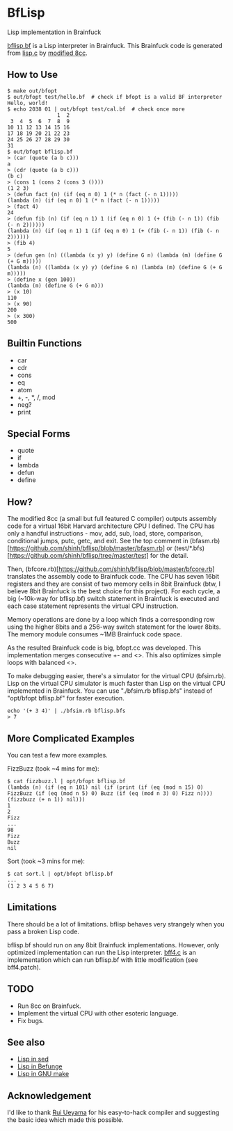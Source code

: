 BfLisp
=======

Lisp implementation in Brainfuck

[bflisp.bf](https://github.com/shinh/bflisp/blob/master/bflisp.bf)
is a Lisp interpreter in Brainfuck. This Brainfuck code is generated
from
[lisp.c](https://github.com/shinh/bflisp/blob/master/lisp.c)
by [modified 8cc](https://github.com/shinh/8cc/tree/bfs).


How to Use
----------

    $ make out/bfopt
    $ out/bfopt test/hello.bf  # check if bfopt is a valid BF interpreter
    Hello, world!
    $ echo 2038 01 | out/bfopt test/cal.bf  # check once more
                    1  2
     3  4  5  6  7  8  9
    10 11 12 13 14 15 16
    17 18 19 20 21 22 23
    24 25 26 27 28 29 30
    31
    $ out/bfopt bflisp.bf
    > (car (quote (a b c)))
    a
    > (cdr (quote (a b c)))
    (b c)
    > (cons 1 (cons 2 (cons 3 ())))
    (1 2 3)
    > (defun fact (n) (if (eq n 0) 1 (* n (fact (- n 1)))))
    (lambda (n) (if (eq n 0) 1 (* n (fact (- n 1)))))
    > (fact 4)
    24
    > (defun fib (n) (if (eq n 1) 1 (if (eq n 0) 1 (+ (fib (- n 1)) (fib (- n 2))))))
    (lambda (n) (if (eq n 1) 1 (if (eq n 0) 1 (+ (fib (- n 1)) (fib (- n 2))))))
    > (fib 4)
    5
    > (defun gen (n) ((lambda (x y) y) (define G n) (lambda (m) (define G (+ G m)))))
    (lambda (n) ((lambda (x y) y) (define G n) (lambda (m) (define G (+ G m)))))
    > (define x (gen 100))
    (lambda (m) (define G (+ G m)))
    > (x 10)
    110
    > (x 90)
    200
    > (x 300)
    500


Builtin Functions
-----------------

- car
- cdr
- cons
- eq
- atom
- +, -, *, /, mod
- neg?
- print


Special Forms
-------------

- quote
- if
- lambda
- defun
- define


How?
----

The modified 8cc (a small but full featured C compiler) outputs
assembly code for a virtual 16bit Harvard architecture CPU I
defined. The CPU has only a handful instructions - mov, add, sub,
load, store, comparison, conditional jumps, putc, getc, and exit. See
the top comment in
(bfasm.rb)[https://github.com/shinh/bflisp/blob/master/bfasm.rb]
or (test/*.bfs)[https://github.com/shinh/bflisp/tree/master/test]
for the detail.

Then, (bfcore.rb)[https://github.com/shinh/bflisp/blob/master/bfcore.rb]
translates the assembly code to Brainfuck code. The
CPU has seven 16bit registers and they are consist of two memory cells
in 8bit Brainfuck (btw, I believe 8bit Brainfuck is the best choice for
this project). For each cycle, a big (~10k-way for bflisp.bf) switch
statement in Brainfuck is executed and each case statement represents
the virtual CPU instruction.

Memory operations are done by a loop which finds a corresponding row
using the higher 8bits and a 256-way switch statement for the lower
8bits. The memory module consumes ~1MB Brainfuck code space.

As the resulted Brainfuck code is big, bfopt.cc was developed. This
implementation merges consecutive +- and <>. This also optimizes
simple loops with balanced <>.

To make debugging easier, there's a simulator for the virtual CPU
(bfsim.rb). Lisp on the virtual CPU simulator is much faster than
Lisp on the virtual CPU implemented in Brainfuck. You can use
"./bfsim.rb bflisp.bfs" instead of "opt/bfopt bflisp.bf" for faster
execution.

    echo '(+ 3 4)' | ./bfsim.rb bflisp.bfs
    > 7


More Complicated Examples
-------------------------

You can test a few more examples.

FizzBuzz (took ~4 mins for me):

    $ cat fizzbuzz.l | opt/bfopt bflisp.bf
    (lambda (n) (if (eq n 101) nil (if (print (if (eq (mod n 15) 0) FizzBuzz (if (eq (mod n 5) 0) Buzz (if (eq (mod n 3) 0) Fizz n)))) (fizzbuzz (+ n 1)) nil)))
    1
    2
    Fizz
    ...
    98
    Fizz
    Buzz
    nil

Sort (took ~3 mins for me):

    $ cat sort.l | opt/bfopt bflisp.bf
    ...
    (1 2 3 4 5 6 7)


Limitations
-----------

There should be a lot of limitations. bflisp behaves very strangely
when you pass a broken Lisp code.

bflisp.bf should run on any 8bit Brainfuck implementations. However,
only optimized implementation can run the Lisp interpreter.
[bff4.c](http://mazonka.com/brainf/) is an implementation which can
run bflisp.bf with little modification (see bff4.patch).


TODO
----

* Run 8cc on Brainfuck.
* Implement the virtual CPU with other esoteric language.
* Fix bugs.


See also
--------

* [Lisp in sed](https://github.com/shinh/sedlisp)
* [Lisp in Befunge](https://github.com/shinh/beflisp)
* [Lisp in GNU make](https://github.com/shinh/makelisp)


Acknowledgement
---------------

I'd like to thank [Rui Ueyama](https://github.com/rui314/) for his
easy-to-hack compiler and suggesting the basic idea which made this
possible.
